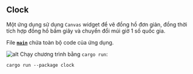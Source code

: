 ## Clock

Một ứng dụng sử dụng `Canvas` widget để vẽ đồng hồ đơn giản, đồng thời tích hợp đồng hồ bấm giây và chuyển đổi múi giờ 1 số quốc gia.

File __[`main`]__ chứa toàn bộ code của ứng dụng.

![alt]([http://~](https://prnt.sc/FZBqjQh-IKaQ))
Chạy chương trình bằng `cargo run`:
```
cargo run --package clock
```

[`main`]: src/main.rs
